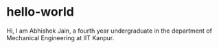 # hello-world
Hi, I am Abhishek Jain, a fourth year undergraduate in the department of Mechanical Engineering at IIT Kanpur.
